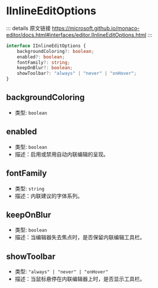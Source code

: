 # IInlineEditOptions

<backTop />
        
::: details 原文链接
https://microsoft.github.io/monaco-editor/docs.html#interfaces/editor.IInlineEditOptions.html
:::

```ts
interface IInlineEditOptions {
    backgroundColoring?: boolean;
    enabled?: boolean;
    fontFamily?: string;
    keepOnBlur?: boolean;
    showToolbar?: "always" | "never" | "onHover";
}
```

## backgroundColoring
- 类型: `boolean`
## enabled
- 类型: `boolean`
- 描述：启用或禁用自动内联编辑的呈现。
## fontFamily
- 类型: `string`
- 描述：内联建议的字体系列。
## keepOnBlur
- 类型: `boolean`
- 描述：当编辑器失去焦点时，是否保留内联编辑工具栏。
## showToolbar
- 类型: `"always" | "never" | "onHover"`
- 描述：当鼠标悬停在内联编辑器上时，是否显示工具栏。